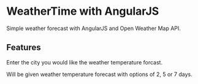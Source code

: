 # WeatherTime with AngularJS 

Simple weather forecast with AngularJS and Open Weather Map API. 

## Features

Enter the city you would like the weather temperature forcast. 

Will be given weather temperature forecast with options of 2, 5 or 7 days. 